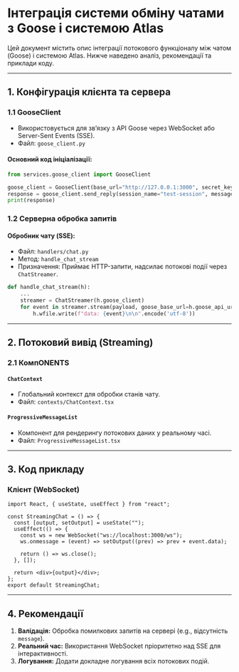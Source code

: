 # Інтеграція системи обміну чатами з Goose і системою Atlas

Цей документ містить опис інтеграції потокового функціоналу між чатом (Goose) і системою Atlas. Нижче наведено аналіз, рекомендації та приклади коду.

---

## 1. Конфігурація клієнта та сервера

### **1.1 GooseClient**
- Використовується для зв’язку з API Goose через WebSocket або Server-Sent Events (SSE).
- Файл: `goose_client.py`

#### Основний код ініціалізації:
```python
from services.goose_client import GooseClient

goose_client = GooseClient(base_url="http://127.0.0.1:3000", secret_key="your-secret-key")
response = goose_client.send_reply(session_name="test-session", message="Привіт")
print(response)
```

### **1.2 Серверна обробка запитів**
#### Обробник чату (SSE):
- Файл: `handlers/chat.py`
- Метод: `handle_chat_stream`
- Призначення: Приймає HTTP-запити, надсилає потокові події через `ChatStreamer`.

```python
def handle_chat_stream(h):
    ...
    streamer = ChatStreamer(h.goose_client)
    for event in streamer.stream(payload, goose_base_url=h.goose_api_url):
        h.wfile.write(f"data: {event}\n\n".encode('utf-8'))
```

---

## 2. Потоковий вивід (Streaming)

### **2.1 КомпONENTS**

#### `ChatContext`
- Глобальний контекст для обробки станів чату.
- Файл: `contexts/ChatContext.tsx`

#### `ProgressiveMessageList`
- Компонент для рендерингу потокових даних у реальному часі.
- Файл: `ProgressiveMessageList.tsx`

---

## 3. Код прикладу

### **Клієнт (WebSocket)**
```tsx
import React, { useState, useEffect } from "react";

const StreamingChat = () => {
  const [output, setOutput] = useState("");
  useEffect(() => {
    const ws = new WebSocket("ws://localhost:3000/ws");
    ws.onmessage = (event) => setOutput((prev) => prev + event.data);

    return () => ws.close();
  }, []);

  return <div>{output}</div>;
};
export default StreamingChat;
```

---

## 4. Рекомендації

1. **Валідація:** Обробка помилкових запитів на сервері (e.g., відсутність `message`).
2. **Реальний час:** Використання WebSocket пріоритетно над SSE для інтерактивності.
3. **Логування:** Додати докладне логування всіх потокових подій.
